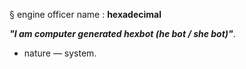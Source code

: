 § engine officer name : **hexadecimal**

_**"I am computer generated hexbot (he bot / she bot)"**_.

- nature — system.
